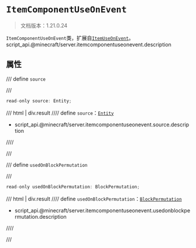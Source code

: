 # `ItemComponentUseOnEvent`

> 文档版本：1.21.0.24

`ItemComponentUseOnEvent`类，扩展自[`ItemUseOnEvent`](./itemuseonevent.md)。script_api.@minecraft/server.itemcomponentuseonevent.description

## 属性

/// define
`source`


///

```js
read-only source: Entity;
```

/// html | div.result
//// define
`source`：[`Entity`](./entity.md)

- script_api.@minecraft/server.itemcomponentuseonevent.source.description


////

///


/// define
`usedOnBlockPermutation`


///

```js
read-only usedOnBlockPermutation: BlockPermutation;
```

/// html | div.result
//// define
`usedOnBlockPermutation`：[`BlockPermutation`](./blockpermutation.md)

- script_api.@minecraft/server.itemcomponentuseonevent.usedonblockpermutation.description


////

///


